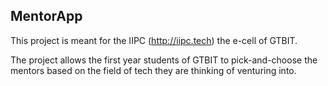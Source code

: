 ## MentorApp

This project is meant for the IIPC (http://iipc.tech) the e-cell of GTBIT.

The project allows the first year students of GTBIT to pick-and-choose the mentors based on the field of tech they are thinking of venturing into.


